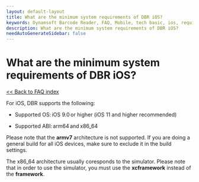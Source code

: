 ```yaml
---
layout: default-layout
title: What are the minimum system requirements of DBR iOS?
keywords: Dynamsoft Barcode Reader, FAQ, Mobile, tech basic, ios, requirements
description: What are the minimum system requirements of DBR iOS?
needAutoGenerateSidebar: false
---
```


# What are the minimum system requirements of DBR iOS?

[<< Back to FAQ index](index.md)

For iOS, DBR supports the following:

* Supported OS: iOS 9.0 or higher (iOS 11 and higher recommended)

* Supported ABI: arm64 and x86_64

Please note that the **armv7** architecture is not supported. If you are doing a general build for all iOS devices, make sure to exclude it in the build settings.

The x86_64 architecture usually coresponds to the simulator. Please note that in order to use the simulator, you must use the **xcframework** instead of the **framework**.